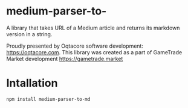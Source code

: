 # medium-parser-to-
A library that takes URL of a Medium article and returns its markdown version in a string.

Proudly presented by Oqtacore software development: https://oqtacore.com. This library was created as a part of GameTrade Market development https://gametrade.market

# Intallation
    npm install medium-parser-to-md
